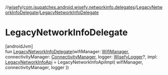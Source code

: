 //[wisefy](../../../index.md)/[com.isupatches.android.wisefy.networkinfo.delegates](../index.md)/[LegacyNetworkInfoDelegate](index.md)/[LegacyNetworkInfoDelegate](-legacy-network-info-delegate.md)

# LegacyNetworkInfoDelegate

[androidJvm]\
fun [LegacyNetworkInfoDelegate](-legacy-network-info-delegate.md)(wifiManager: [WifiManager](https://developer.android.com/reference/kotlin/android/net/wifi/WifiManager.html), connectivityManager: [ConnectivityManager](https://developer.android.com/reference/kotlin/android/net/ConnectivityManager.html), logger: [WisefyLogger](../../com.isupatches.android.wisefy.shared.logging/-wisefy-logger/index.md)?, impl: [LegacyNetworkInfoApi](../-legacy-network-info-api/index.md) = LegacyNetworkInfoApiImpl(
        wifiManager,
        connectivityManager,
        logger
    ))
